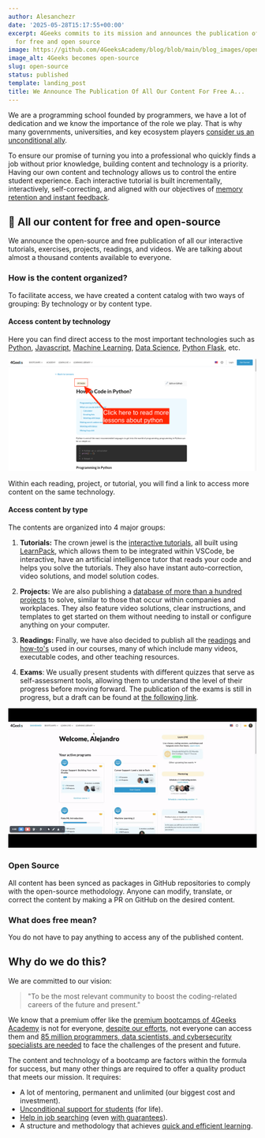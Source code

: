 ```yaml
---
author: Alesanchezr
date: '2025-05-28T15:17:55+00:00'
excerpt: 4Geeks commits to its mission and announces the publication of all its content
  for free and open source
image: https://github.com/4GeeksAcademy/blog/blob/main/blog_images/open-source.png?raw=true
image_alt: 4Geeks becomes open-source
slug: open-source
status: published
template: landing_post
title: We Announce The Publication Of All Our Content For Free A...
---
```

We are a programming school founded by programmers, we have a lot of dedication and we know the importance of the role we play. That is why many governments, universities, and key ecosystem players [consider us an unconditional ally](https://4geeksacademy.com/es/alianzas).

To ensure our promise of turning you into a professional who quickly finds a job without prior knowledge, building content and technology is a priority. Having our own content and technology allows us to control the entire student experience. Each interactive tutorial is built incrementally, interactively, self-correcting, and aligned with our objectives of [memory retention and instant feedback](https://4geeks.com/es/mastering-technical-knowledge).

## 🚨 All our content for free and open-source

We announce the open-source and free publication of all our interactive tutorials, exercises, projects, readings, and videos. We are talking about almost a thousand contents available to everyone.

### How is the content organized?

To facilitate access, we have created a content catalog with two ways of grouping: By technology or by content type.

#### Access content by technology

Here you can find direct access to the most important technologies such as [Python](https://4geeks.com/es/technology/python), [Javascript](https://4geeks.com/es/technology/javascript), [Machine Learning](https://4geeks.com/es/technology/machine-learning), [Data Science](https://4geeks.com/technology/datas-science), [Python Flask](https://4geeks.com/technology/flask), etc.

![4Geeks Read lessons by technology](https://github.com/4GeeksAcademy/blog/blob/main/blog_images/open-source-4geeks-en.png?raw=true)

Within each reading, project, or tutorial, you will find a link to access more content on the same technology.

#### Access content by type

The contents are organized into 4 major groups:

1. **Tutorials:** The crown jewel is the [interactive tutorials](https://4geeks.com/es/interactive-exercises), all built using [LearnPack](https://4geeks.com/learnpack), which allows them to be integrated within VSCode, be interactive, have an artificial intelligence tutor that reads your code and helps you solve the tutorials. They also have instant auto-correction, video solutions, and model solution codes.

2. **Projects:** We are also publishing a [database of more than a hundred projects](https://4geeks.com/interactive-coding-tutorials) to solve, similar to those that occur within companies and workplaces. They also feature video solutions, clear instructions, and templates to get started on them without needing to install or configure anything on your computer.

3. **Readings:** Finally, we have also decided to publish all the [readings](https://4geeks.com/es/lessons) and [how-to's](https://4geeks.com/es/how-to) used in our courses, many of which include many videos, executable codes, and other teaching resources.

4. **Exams**: We usually present students with different quizzes that serve as self-assessment tools, allowing them to understand the level of their progress before moving forward. The publication of the exams is still in progress, but a draft can be found at [the following link](https://assessment.4geeks.com/).

![](https://github.com/4GeeksAcademy/blog/blob/main/blog_images/acces-tutorials.gif?raw=true)

### Open Source

All content has been synced as packages in GitHub repositories to comply with the open-source methodology. Anyone can modify, translate, or correct the content by making a PR on GitHub on the desired content.

### What does free mean?

You do not have to pay anything to access any of the published content.

## Why do we do this?

We are committed to our vision:

> "To be the most relevant community to boost the coding-related careers of the future and present."

We know that a premium offer like the [premium bootcamps of 4Geeks Academy](https://4geeksacademy.com/us/programs) is not for everyone, [despite our efforts](https://4geeksacademy.com/es/20-millones), not everyone can access them and [85 million programmers, data scientists, and cybersecurity specialists are needed](https://www.kornferry.com/insights/this-week-in-leadership/talent-crunch-future-of-work) to face the challenges of the present and future.

The content and technology of a bootcamp are factors within the formula for success, but many other things are required to offer a quality product that meets our mission. It requires:

- A lot of mentoring, permanent and unlimited (our biggest cost and investment).
- [Unconditional support for students](https://4geeksacademy.com/es/geekpal) (for life).
- [Help in job searching](https://4geeksacademy.com/es/geekforce) (even [with guarantees](https://4geeksacademy.com/es/trabajo-garantizado)).
- A structure and methodology that achieves [quick and efficient learning](https://4geeks.com/mastering-technical-knowledge).